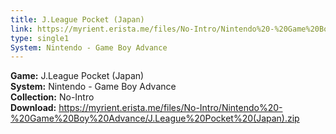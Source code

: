 ```yaml
---
title: J.League Pocket (Japan)
link: https://myrient.erista.me/files/No-Intro/Nintendo%20-%20Game%20Boy%20Advance/J.League%20Pocket%20(Japan).zip
type: single1
System: Nintendo - Game Boy Advance
---
```

<b>Game:</b> J.League Pocket (Japan)<br>
<b>System:</b> Nintendo - Game Boy Advance<br>
<b>Collection:</b> No-Intro<br>
<b>Download:</b> https://myrient.erista.me/files/No-Intro/Nintendo%20-%20Game%20Boy%20Advance/J.League%20Pocket%20(Japan).zip